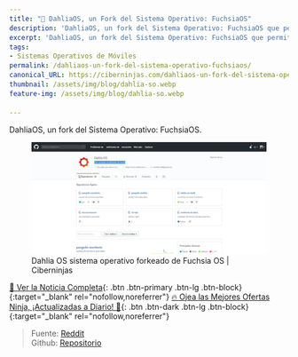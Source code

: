 ```yaml
---
title: "📲 DahliaOS, un Fork del Sistema Operativo: FuchsiaOS"
description: 'DahliaOS, un fork del Sistema Operativo: FuchsiaOS que permite incluir tus aplicaciones creadas en Flutter'
excerpt: 'DahliaOS, un fork del Sistema Operativo: FuchsiaOS que permite incluir tus aplicaciones creadas en Flutter'
tags:
- Sistemas Operativos de Móviles
permalink: /dahliaos-un-fork-del-sistema-operativo-fuchsiaos/
canonical_URL: https://ciberninjas.com/dahliaos-un-fork-del-sistema-operativo-fuchsiaos/
thumbnail: /assets/img/blog/dahlia-so.webp
feature-img: /assets/img/blog/dahlia-so.webp

---
```


DahliaOS, un fork del Sistema Operativo: FuchsiaOS.

<figure>
    <!-- <a href="/assets/img/blog/dahlia-so.webp" class="image-popup"><img src="/assets/img/dahlia-sox636.jpg"></a> -->
    <a href="/assets/img/blog/dahlia-so.webp" class="image-popup"><img src="/assets/img/blog/dahlia-so.webp"></a>
    <figcaption>Dahlia OS sistema operativo forkeado de Fuchsia OS | Ciberninjas</figcaption>
</figure>

[📰 Ver la Noticia Completa](https://www.reddit.com/r/DahliaOS/comments/avarjr/we_need_you/){: .btn .btn-primary .btn-lg .btn-block}{:target="_blank" rel="nofollow,noreferrer"}
[🔥 Ojea las Mejores Ofertas Ninja, ¡Actualizadas a Diario! 🎁](https://www.amazon.es/shop/cibercursos){: .btn .btn-dark .btn-lg .btn-block}{:target="_blank" rel="nofollow,noreferrer"}

> Fuente: [Reddit](https://www.reddit.com/r/DahliaOS/comments/chgqus/dahliaos_milestone_1/ "Reddit del sistema operativo de móviles DahliaOS")  
> Github:  [Repositorio](https://github.com/dahlia-os "Repositorio de DahliaOS, sistema alternativo a FuchsiaOS")